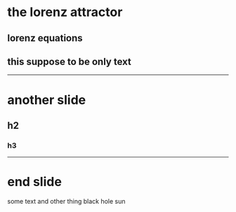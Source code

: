# the lorenz attractor

## lorenz equations

## this suppose to be only text

---

# another slide

## h2

### h3

---

# end slide

some text and other thing
black hole sun
